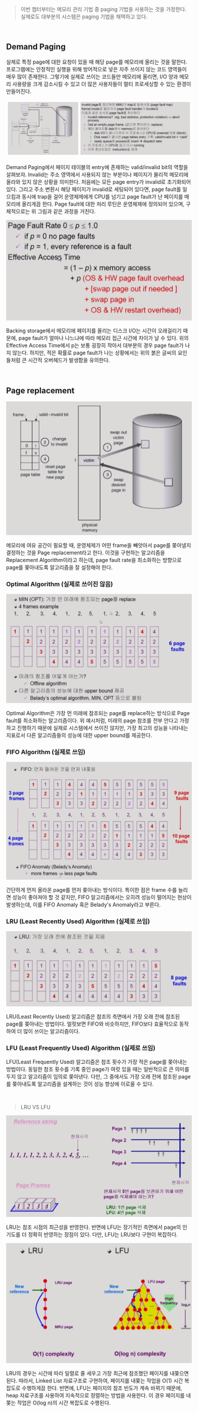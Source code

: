 > 이번 챕터부터는 메모리 관리 기법 중 paging 기법을 사용하는 것을 가정한다. 실제로도 대부분의 시스템은 paging 기법을 채택하고 있다.

​    

## Demand Paging

실제로 특정 page에 대한 요청이 있을 때 해당 page를 메모리에 올리는 것을 말한다. 프로그램에는 안정적인 실행을 위해 방어적으로 넣은 자주 쓰이지 않는 코드 영역들이 매우 많이 존재한다. 그렇기에 실제로 쓰이는 코드들만 메모리에 올리면, I/O 양과 메모리 사용량을 크게 감소시킬 수 있고 더 많은 사용자들이 멀티 프로세싱할 수 있는 환경이 만들어진다.

![img](../images/os_img/demanding_page.JPG)

Demand Paging에서 페이지 테이블의 entry에 존재하는 valid/invalid bit의 역할을 살펴보자. Invalid는 주소 영역에서 사용되지 않는 부분이나 페이지가 물리적 메모리에 올라와 있지 않은 상황을 의미한다. 처음에는 모든 page entry가 invalid로 초기화되어 있다. 그리고 주소 변환시 해당 페이지가 invalid로 세팅되어 있다면, page fault를 일으킴과 동시에 trap을 걸어 운영체제에게 CPU를 넘기고 page fault가 난 페이지를 메모리에 올리게끔 한다. Page fault에 대한 처리 루틴은 운영체제에 정의되어 있으며, 구체적으로는 위 그림과 같은 과정을 거친다.

![img](../images/os_img/page_fault.png)

Backing storage에서 메모리에 페이지를 올리는 디스크 I/O는 시간이 오래걸리기 때문에, page fault가 얼마나 나느냐에 따라 메모리 접근 시간에 차이가 날 수 있다. 위의 Effective Access Time에서 p는 보통 굉장히 작아서 대부분의 경우 page fault가 나지 않는다. 하지만, 적은 확률로 page fault가 나는 상황에서는 위의 붉은 글씨의 요인들처럼 큰 시간적 오버헤드가 발생함을 유의한다.

​    

## Page replacement

![img](../images/os_img/page_replacement.png)

메모리에 여유 공간이 필요할 때, 운영체제가 어떤 frame을 빼앗아서 page를 쫒아낼지 결정하는 것을 Page replacement라고 한다. 이것을 구현하는 알고리즘을 Replacement Algorithm이라고 하는데, page fault rate을 최소화하는 방향으로 page를 쫒아내도록 알고리즘을 잘 설정해야 한다.

### Optimal Algorithm (실제로 쓰이진 않음)

![img](../images/os_img/page_replacement_optimal.png)

Optimal Algorithm은 가장 먼 미래에 참조되는 page를 replace하는 방식으로 Page fault를 최소화하는 알고리즘이다. 위 예시처럼, 미래의 page 참조를 전부 안다고 가정하고 진행하기 때문에 실제로 시스템에서 쓰이진 않지만, 가장 최고의 성능을 나타내는 지표로서 다른 알고리즘들의 성능에 대한 upper bound를 제공한다. 

### FIFO Algorithm (실제로 쓰임)

![img](../images/os_img/page_replacement_FIFO.png)

간단하게 먼저 올라온 page를 먼저 쫒아내는 방식이다. 특이한 점은 frame 수를 늘리면 성능이 좋아져야 할 것 같지만, FIFO 알고리즘에서는 오히려 성능이 떨어지는 현상이 발생하는데, 이를 FIFO Anomaly 혹은 Belady's Anomaly라고 부른다. 

### LRU (Least Recently Used) Algorithm (실제로 쓰임)

![img](../images/os_img/page_replacement_LRU.png)

LRU(Least Recently Used) 알고리즘은 참조의 측면에서 가장 오래 전에 참조된 page를 쫒아내는 방법이다. 얼핏보면 FIFO와 비슷하지만, FIFO보다 효율적으로 동작하여 더 많이 쓰이는 알고리즘이다. 

### LFU (Least Frequently Used) Algorithm (실제로 쓰임)

LFU(Least Frequently Used) 알고리즘은 참조 횟수가 가장 적은 page를 쫒아내는 방법이다. 동일한 참조 횟수를 기록 중인 page가 여럿 있을 때는 일반적으로 큰 의미를 두지 않고 알고리즘이 임의로 쫒아낸다. 다만, 그 중에서도 가장 오래 전에 참조된 page를 쫒아내도록 알고리즘을 설계하는 것이 성능 향상에 이로울 수 있다.

​    

> LRU VS LFU

![img](../images/os_img/LRU_LFU_1.png)

LRU는 참조 시점의 최근성을 반영한다. 반면에 LFU는 장기적인 측면에서 page의 인기도를 더 정확히 반영하는 장점이 있다. 다만, LFU는 LRU보다 구현이 복잡하다.

![img](../images/os_img/LRU_LFU_2.png)

LRU의 경우는 시간에 따라 일렬로 줄 세우고 가장 최근에 참조했던 페이지를 내쫒으면 된다. 따라서, Linked List 자료구조로 구현하여, 페이지를 내쫒는 작업을 O(1) 시간 복잡도로 수행하게끔 한다. 반면에, LFU는 페이지의 참조 빈도가 계속 바뀌기 때문에, heap 자료구조를 사용하여 지속적으로 정렬하는 방법을 사용한다. 이 경우 페이지를 내쫒는 작업은 O(log n)의 시간 복잡도로 수행된다.